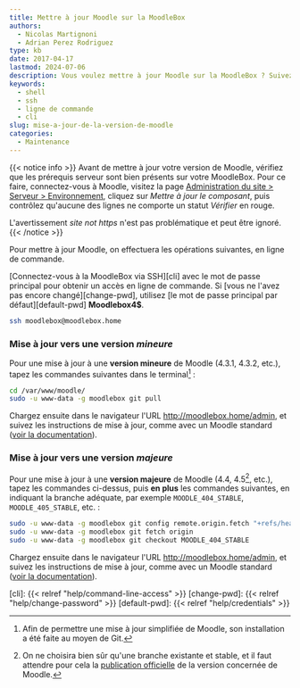 ```yaml
---
title: Mettre à jour Moodle sur la MoodleBox
authors:
  - Nicolas Martignoni
  - Adrian Perez Rodriguez
type: kb
date: 2017-04-17
lastmod: 2024-07-06
description: Vous voulez mettre à jour Moodle sur la MoodleBox ? Suivez ces instructions !
keywords:
  - shell
  - ssh
  - ligne de commande
  - cli
slug: mise-a-jour-de-la-version-de-moodle
categories:
  - Maintenance
---
```

{{< notice info >}}
Avant de mettre à jour votre version de Moodle, vérifiez que les prérequis serveur sont bien présents sur votre MoodleBox. Pour ce faire, connectez-vous à Moodle, visitez la page [Administration du site > Serveur > Environnement](http://moodlebox.home/admin/environment.php), cliquez sur _Mettre à jour le composant_, puis contrôlez qu'aucune des lignes ne comporte un statut _Vérifier_ en rouge.

L'avertissement _site not https_ n'est pas problématique et peut être ignoré.
{{< /notice >}}

Pour mettre à jour Moodle, on effectuera les opérations suivantes, en ligne de commande.

[Connectez-vous à la MoodleBox via SSH][cli] avec le mot de passe principal pour obtenir un accès en ligne de commande. Si [vous ne l'avez pas encore changé][change-pwd], utilisez [le mot de passe principal par défaut][default-pwd] __Moodlebox4$__.

```bash
ssh moodlebox@moodlebox.home
```

### Mise à jour vers une version _mineure_

Pour une mise à jour à une __version mineure__ de Moodle (4.3.1, 4.3.2, etc.), tapez les commandes suivantes dans le terminal[^git] :

```bash
cd /var/www/moodle/
sudo -u www-data -g moodlebox git pull
```

Chargez ensuite dans le navigateur l'URL http://moodlebox.home/admin, et suivez les instructions de mise à jour, comme avec un Moodle standard ([voir la documentation][update]).

### Mise à jour vers une version _majeure_

Pour une mise à jour à une __version majeure__ de Moodle (4.4, 4.5[^future], etc.), tapez les commandes ci-dessus, puis __en plus__ les commandes suivantes, en indiquant la branche adéquate, par exemple `MOODLE_404_STABLE`, `MOODLE_405_STABLE`, etc. :

```bash
sudo -u www-data -g moodlebox git config remote.origin.fetch "+refs/heads/*:refs/remotes/origin/*"
sudo -u www-data -g moodlebox git fetch origin
sudo -u www-data -g moodlebox git checkout MOODLE_404_STABLE
```

Chargez ensuite dans le navigateur l'URL http://moodlebox.home/admin, et suivez les instructions de mise à jour, comme avec un Moodle standard ([voir la documentation][update]).

 [update]: https://docs.moodle.org/fr/Mise_à_jour
 [cli]: {{< relref "help/command-line-access" >}}
 [change-pwd]: {{< relref "help/change-password" >}}
 [default-pwd]: {{< relref "help/credentials" >}}

 [^git]: Afin de permettre une mise à jour simplifiée de Moodle, son installation a été faite au moyen de Git.
 [^future]: On ne choisira bien sûr qu'une branche existante et stable, et il faut attendre pour cela la [publication officielle](https://moodledev.io/general/releases) de la version concernée de Moodle.
